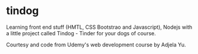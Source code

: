 # tindog 
Learning front end stuff (HMTL, CSS Bootstrao and Javascript), Nodejs with a little project called Tindog - Tinder for your dogs of course.

Courtesy and code from Udemy's web development course by Adjela Yu.
